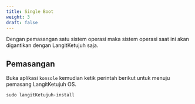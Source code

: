 ```yaml
---
title: Single Boot
weight: 3
draft: false
---
```


Dengan pemasangan satu sistem operasi maka sistem operasi saat ini akan digantikan dengan LangitKetujuh saja.

## Pemasangan

Buka aplikasi `konsole` kemudian ketik perintah berikut untuk menuju pemasang LangitKetujuh OS.

```shell
sudo langitKetujuh-install
```
